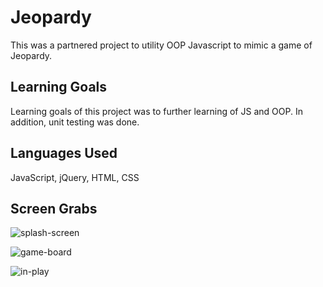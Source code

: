 # Jeopardy
This was a partnered project to utility OOP Javascript to mimic a game of Jeopardy.

## Learning Goals

Learning goals of this project was to further learning of JS and OOP. In addition, unit testing was done.

## Languages Used
JavaScript, jQuery, HTML, CSS

## Screen Grabs
![splash-screen](https://user-images.githubusercontent.com/34728115/52537815-e924fa80-2d27-11e9-87d9-773a58fc99cb.png)

![game-board](https://user-images.githubusercontent.com/34728115/52537820-f510bc80-2d27-11e9-8ae0-42eab544547e.png)

![in-play](https://user-images.githubusercontent.com/34728115/52537822-f641e980-2d27-11e9-96d0-4f8bbdccf5ce.png)
